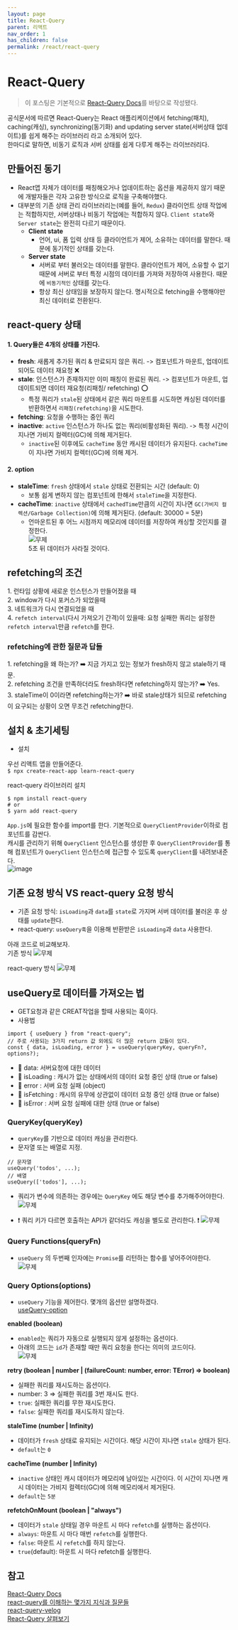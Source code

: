 ```yaml
---
layout: page
title: React-Query
parent: 리액트
nav_order: 1
has_children: false
permalink: /react/react-query
---
```


# React-Query

> 이 포스팅은 기본적으로 [React-Query Docs](https://react-query.tanstack.com/)를 바탕으로 작성됐다.

공식문서에 따르면 React-Query는 React 애플리케이션에서 fetching(패치), caching(캐싱), synchronizing(동기화) and updating server state(서버상태 업데이트)를 쉽게 해주는 라이브러리 라고 소개되어 있다.  
한마디로 말하면, 비동기 로직과 서버 상태를 쉽게 다루게 해주는 라이브러리다.  

## 만들어진 동기  
- React앱 자체가 데이터를 패칭해오거나 업데이트하는 옵션을 제공하지 않기 때문에 개발자들은 각자 고유한 방식으로 로직을 구축해야했다.
- 대부분의 기존 상태 관리 라이브러리는(예를 들어, `Redux`) 클라이언트 상태 작업에는 적합하지만, 서버상태나 비동기 작업에는 적합하지 않다. `Client state`와 `Server state`는 완전히 다르기 때문이다.
    - **Client state**
        - 언어, ui, 폼 입력 상태 등 클라이언트가 제어, 소유하는 데이터를 말한다. 때문에 동기적인 상태를 갖는다.
    - **Server state**
        - 서버로 부터 불러오는 데이터를 말한다. 클라이언트가 제어, 소유할 수 없기 때문에 서버로 부터 특정 시점의 데이터를 가져와 저장하여 사용한다. 때문에 `비동기적인` 상태를 갖는다.
        - 항상 최신 상태임을 보장하지 않는다. 명시적으로 fetching을 수행해야만 최신 데이터로 전환된다.


## react-query 상태  
#### 1\. Query들은 4개의 상태를 가진다.  
- **fresh**: 새롭게 추가된 쿼리 & 만료되지 않은 쿼리. -> 컴포넌트가 마운트, 업데이트되어도 데이터 재요청 ❌
- **stale**: 인스턴스가 존재하지만 이미 패칭이 완료된 쿼리. -> 컴포넌트가 마운트, 업데이트되면 데이터 재요청(리패칭/ refetching) ⭕️
    + 특정 쿼리가 `stale`된 상태에서 같은 쿼리 마운트를 시도하면 캐싱된 데이터를 반환하면서 `리패칭(refetching)`을 시도한다.
- **fetching**: 요청을 수행하는 중인 쿼리
- **inactive**: `active` 인스턴스가 하나도 없는 쿼리(비활성화된 쿼리). -> 특정 시간이 지나면 가비지 컬렉터(GC)에 의해 제거된다.
    + `inactive`된 이후에도 `cacheTime` 동안 캐시된 데이터가 유지된다. `cacheTime`이 지나면 가비지 컬렉터(GC)에 의해 제거.

#### 2\. option  
- **staleTime**: `fresh` 상태에서 `stale` 상태로 전환되는 시간 (default: 0)
    - 보통 쉽게 변하지 않는 컴포넌트에 한해서 `staleTime`을 지정한다.
- **cacheTime**: `inactive` 상태에서 `cachedTime`만큼의 시간이 지나면 `GC(가비지 컬렉션/Garbage Collection)`에 의해 제거된다. (default: 30000 = 5분)
    - 언마운트된 후 어느 시점까지 메모리에 데이터를 저장하여 캐싱할 것인지를 결정한다.  
![무제](https://user-images.githubusercontent.com/63364990/162572952-7e36e2f1-c1d2-4a6c-aec5-ad1a27f01930.png)  
5초 뒤 데이터가 사라질 것이다.

## refetching의 조건  
1\. 런타임 상황에 새로운 인스턴스가 만들어졌을 때  
2\. window가 다시 포커스가 되었을때  
3\. 네트워크가 다시 연결되었을 때  
4\. `refetch interval`(다시 가져오기 간격)이 있을때: 요청 실패한 쿼리는 설정한 `refetch interval`만큼 `refetch`를 한다.


### refetching에 관한 질문과 답들  
1\. refetching을 왜 하는가? ➡️ 지금 가지고 있는 정보가 fresh하지 않고 stale하기 때문.  
2\. refetching 조건을 만족하더라도 fresh하다면 refetching하지 않는가? ➡️ Yes.  
3\. staleTime이 0이라면 refetching하는가? ➡️ 바로 stale상태가 되므로 refetching이 요구되는 상황이 오면 무조건 refetching한다.  


## 설치 & 초기세팅  
- 설치  

우선 리액트 앱을 만들어준다.  
`$ npx create-react-app learn-react-query`  

react-query 라이브러리 설치  
```
$ npm install react-query
# or
$ yarn add react-query
```  

`App.js`에 필요한 함수를 import를 한다. 기본적으로 `QueryClientProvider`이하로 컴포넌트를 감싼다.  
캐시를 관리하기 위해 `QueryClient` 인스턴스를 생성한 후 `QueryClientProvider`를 통해 컴포넌트가 `QueryClient` 인스턴스에 접근할 수 있도록 `queryClient`를 내려보내준다.  
![image](https://user-images.githubusercontent.com/63364990/162568763-e21b7efe-2253-460a-a1a4-e1e2798528de.png)


## 기존 요청 방식 VS react-query 요청 방식  

- 기존 요청 방식: `isLoading`과 `data`를 `state`로 가지며 서버 데이터를 불러온 후 상태를 `update`한다.
- react-query: `useQuery훅`을 이용해 반환받은 `isLoading`과 `data` 사용한다.  

아래 코드로 비교해보자.  
기존 방식
![무제](https://user-images.githubusercontent.com/63364990/162569053-9d44861f-2990-4141-b647-ccac187e5115.png)

react-query 방식
![무제](https://user-images.githubusercontent.com/63364990/162569062-3617bc54-bc6e-4085-86ca-38bef3407d28.png)

## useQuery로 데이터를 가져오는 법  
- GET요청과 같은 CREAT작업을 할때 사용되는 훅이다.  
- 사용법  
```
import { useQuery } from "react-query";
// 주로 사용되는 3가지 return 값 외에도 더 많은 return 값들이 있다.
const { data, isLoading, error } = useQuery(queryKey, queryFn?, options?);
```

- 📌 data: 서버요청에 대한 데이터
- 📌 isLoading : 캐시가 없는 상태에서의 데이터 요청 중인 상태 (true or false)
- 📌 error : 서버 요청 실패 (object)
- 📌 isFetching : 캐시의 유무에 상관없이 데이터 요청 중인 상태 (true or false)
- 📌 isError : 서버 요청 실패에 대한 상태 (true or false)

### QueryKey(queryKey)  
- `queryKey`를 기반으로 데이터 캐싱을 관리한다.
- 문자열 또는 배열로 지정.  
```
// 문자열
useQuery('todos', ...);
// 배열
useQuery(['todos'], ...);
```

- 쿼리가 변수에 의존하는 경우에는 `QueryKey` 에도 해당 변수를 추가해주어야한다.  
![무제](https://user-images.githubusercontent.com/63364990/162569631-b1f7d40e-b790-46b4-b009-4be5df03a152.png)  

- ❗️ 쿼리 키가 다르면 호출하는 API가 같더라도 캐싱을 별도로 관리한다. ❗️
![무제](https://user-images.githubusercontent.com/63364990/162572797-1497873d-2cc7-4aaf-b3c1-d97ce51636a4.png)


### Query Functions(queryFn)  
- `useQuery` 의 두번째 인자에는 `Promise`를 리턴하는 함수를 넣어주어야한다.  
![무제](https://user-images.githubusercontent.com/63364990/162573469-a7b126e5-1c29-4b2b-9d6c-167d7e7c610c.png)


### Query Options(options)  
- `useQuery` 기능을 제어한다. 몇개의 옵션만 설명하겠다.  
[useQuery-option](https://react-query.tanstack.com/reference/useQuery)

**enabled (boolean)**  
- `enabled`는 쿼리가 자동으로 실행되지 않게 설정하는 옵션이다.
- 아래의 코드는 `id`가 존재할 때만 쿼리 요청을 한다는 의미의 코드이다.  
![무제](https://user-images.githubusercontent.com/63364990/162573575-cfa2388f-3dd6-452b-8006-1d616dd109b5.png)

**retry (boolean | number | (failureCount: number, error: TError) => boolean)**  
- 실패한 쿼리를 재시도하는 옵션이다.
- number: 3 => 실패한 쿼리를 3번 재시도 한다.
- `true`: 실패한 쿼리를 무한 재시도한다.
- `false`: 실패한 쿼리를 재시도하지 않는다.

**staleTime (number | Infinity)**  
- 데이터가 `fresh` 상태로 유지되는 시간이다. 해당 시간이 지나면 `stale` 상태가 된다.
- `default`는 `0`

**cacheTime (number | Infinity)**  
- `inactive` 상태인 캐시 데이터가 메모리에 남아있는 시간이다. 이 시간이 지나면 캐시 데이터는 가비지 컬렉터(GC)에 의해 메모리에서 제거된다.
- `default`는 `5분`

**refetchOnMount (boolean | "always")**  
- 데이터가 `stale` 상태일 경우 마운트 시 마다 `refetch`를 실행하는 옵션이다.
- `always`: 마운트 시 마다 매번 `refetch`를 실행한다.
- `false`: 마운트 시 `refetch`를 하지 않는다.
- `true`(default): 마운트 시 마다 refetch를 실행한다.

## 참고  
[React-Query Docs](https://react-query.tanstack.com/)  
[react-query를 이해하는 몇가지 지식과 질문들](https://darrengwon.tistory.com/1517)  
[react-query-velog](https://velog.io/@jkl1545/React-Query)  
[React-Query 살펴보기](https://maxkim-j.github.io/posts/react-query-preview)